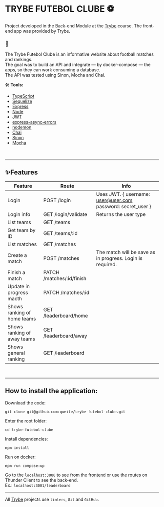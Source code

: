 # TRYBE FUTEBOL CLUBE ⚽

Project developed in the Back-end Module at the [Trybe](https://www.betrybe.com/) course.
The front-end app was provided by Trybe.

### 🎯
The Trybe Futebol Clube is an informative website about football matches and rankings. <br>
The goal was to build an API and integrate — by docker-compose — the apps, so they can work consuming a database. <br>
The API was tested using Sinon, Mocha and Chai. <br>

🛠️ **Tools:**
* [TypeScript](https://www.typescriptlang.org/)
* [Sequelize](https://sequelize.org/)
* [Express](https://expressjs.com/)
* [Node](https://nodejs.org/en/)
* [JWT](https://jwt.io/)
* [express-async-errors](https://www.npmjs.com/package/express-async-errors)
* [nodemon](https://www.npmjs.com/package/nodemon)
* [Chai](https://www.chaijs.com/)
* [Sinon](https://sinonjs.org/)
* [Mocha](https://mochajs.org/)
<!-- * [Swagger](https://swagger.io/) -->
<br>

---

## ✨**Features**

Feature | Route | Info
------- | ------ |------
Login | POST /login | Uses JWT. { username: user@user.com password: secret_user }
Login info | GET /login/validate | Returns the user type
List teams | GET /teams
Get team by ID | GET /teams/:id
List matches | GET /matches
Create a match | POST /matches | The match will be save as in progress. Login is required.
Finish a match | PATCH /matches/:id/finish
Update in progress macth | PATCH /matches/:id
Shows ranking of home teams | GET /leaderboard/home
Shows ranking of away teams | GET /leaderboard/away
Shows general ranking | GET /leaderboard
<br/>

<!-- ## 📜Documentation
Access the route `/api-docs` to see the documentation.

Ex.: `http://localhost:3000/api-docs`

<br> -->

---

## How to install the application:
Download the code:
```
git clone git@github.com:queite/trybe-futebol-clube.git
```
Enter the root folder:
```
cd trybe-futebol-clube
```
Install dependencies:
```
npm install
```
Run on docker:
```
npm run compose:up
```

Go to the `localhost:3000` to see from the frontend or use the routes on Thunder Client to see the back-end. <br>
Ex.: `localhost:3001/leaderboard`

---

All [Trybe](https://www.betrybe.com/) projects use `linters`, `Git` and `GitHub`.<br/>
